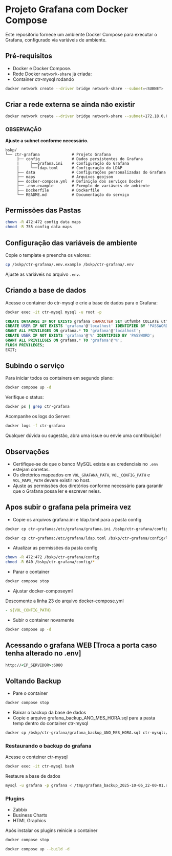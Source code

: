 # Projeto Grafana com Docker Compose

Este repositório fornece um ambiente Docker Compose para executar o Grafana, configurado via variáveis de ambiente.  

## Pré-requisitos

- Docker e Docker Compose.
- Rede Docker `network-share` já criada:
- Container ctr-mysql rodando

```bash
docker network create --driver bridge network-share --subnet=<SUBNET>
```

## Criar a rede externa se ainda não existir

```bash
docker network create --driver bridge network-share --subnet=172.18.0.0/16
```

### OBSERVAÇÃO

**Ajuste a subnet conforme necessário.**

```plaintext
bskp/
└── ctr-grafana              # Projeto Grafana
     ├── config              # Dados persistentes do Grafana
     |     ├──grafana.ini    # Configuração do Grafana
     |     └──ldap.toml      # Configuração do LDAP
     ├── data                # Configurações personalizadas do Grafana
     ├── maps                # Arquivos geojson
     ├── docker-compose.yml  # Definição dos serviços Docker
     ├── .env.example        # Exemplo de variáveis de ambiente
     ├── Dockerfile          # Dockerfile
     └── README.md           # Documentação do serviço
```

## Permissões das Pastas

```bash
chown -R 472:472 config data maps
chmod -R 755 config data maps
```

## Configuração das variáveis de ambiente

Copie o template e preencha os valores:

```bash
cp /bskp/ctr-grafana/.env.example /bskp/ctr-grafana/.env
```

Ajuste as variáveis no arquivo `.env`.

## Criando a base de dados

Acesse o container do ctr-mysql e crie a base de dados para o Grafana:

```bash
docker exec -it ctr-mysql mysql -u root -p
```

```sql
CREATE DATABASE IF NOT EXISTS grafana CHARACTER SET utf8mb4 COLLATE utf8mb4_unicode_ci;
CREATE USER IF NOT EXISTS 'grafana'@'localhost' IDENTIFIED BY 'PASSWORD';
GRANT ALL PRIVILEGES ON grafana.* TO 'grafana'@'localhost';
CREATE USER IF NOT EXISTS 'grafana'@'%' IDENTIFIED BY 'PASSWORD';
GRANT ALL PRIVILEGES ON grafana.* TO 'grafana'@'%';
FLUSH PRIVILEGES;
EXIT;
```

## Subindo o serviço

Para iniciar todos os containers em segundo plano:

```bash
docker compose up -d
```

Verifique o status:

```bash
docker ps | grep ctr-grafana
```

Acompanhe os logs do Server:

```bash
docker logs -f ctr-grafana
```

Qualquer dúvida ou sugestão, abra uma issue ou envie uma contribuição!

## Observações

- Certifique-se de que o banco MySQL exista e as credenciais no `.env` estejam corretas.  
- Os diretórios mapeados em `VOL_GRAFANA_PATH`, `VOL_CONFIG_PATH` e `VOL_MAPS_PATH` devem existir no host.  
- Ajuste as permissões dos diretórios conforme necessário para garantir que o Grafana possa ler e escrever neles.

## Apos subir o grafana pela primeira vez

- Copie os arquivos grafana.ini e ldap.toml para a pasta config

```bash
docker cp ctr-grafana:/etc/grafana/grafana.ini /bskp/ctr-grafana/config/grafana.ini

docker cp ctr-grafana:/etc/grafana/ldap.toml /bskp/ctr-grafana/config/ldap.toml
```

- Atualizar as permissões da pasta config

```bash
chown -R 472:472 /bskp/ctr-grafana/config
chmod -R 640 /bskp/ctr-grafana/config/*
```

- Parar o container

```bash
docker compose stop
```

- Ajustar docker-composeyml

Descomente a linha 23 do arquivo docker-compose.yml

```yaml
- ${VOL_CONFIG_PATH}
```

- Subir o container novamente

```bash
docker compose up -d
```

## Acessando o grafana WEB [Troca a porta caso tenha alterado no .env]

```cmd
http://<IP_SERVIDOR>:6080 
```

## Voltando Backup

- Pare o container

```bash
docker compose stop
```

- Baixar o backup da base de dados
- Copie o arquivo grafana_backup_ANO_MES_HORA.sql para a pasta temp dentro do container ctr-mysql

```bash
docker cp /bskp/ctr-grafana/grafana_backup_ANO_MES_HORA.sql ctr-mysql:/tmp/
```

### Restaurando o backup do grafana

Acesse o conteiner ctr-mysql

```bash
docker exec -it ctr-mysql bash
```

Restaure a base de dados

```bash
mysql -u grafana -p grafana < /tmp/grafana_backup_2025-10-06_22-00-01.sql
```

### Plugins

- Zabbix
- Business Charts
- HTML Graphics

Após instalar os plugins reinicie o container

```bash
docker compose stop

docker compose up --build -d
```
